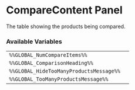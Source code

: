 # CompareContent Panel

The table showing the products being compared.

### Available Variables
|||
|---|---|
| `%%GLOBAL_NumCompareItems%%` |
| `%%GLOBAL_ComparisonHeading%%` |
| `%%GLOBAL_HideTooManyProductsMessage%%` |
| `%%GLOBAL_TooManyProductsMessage%%` |
